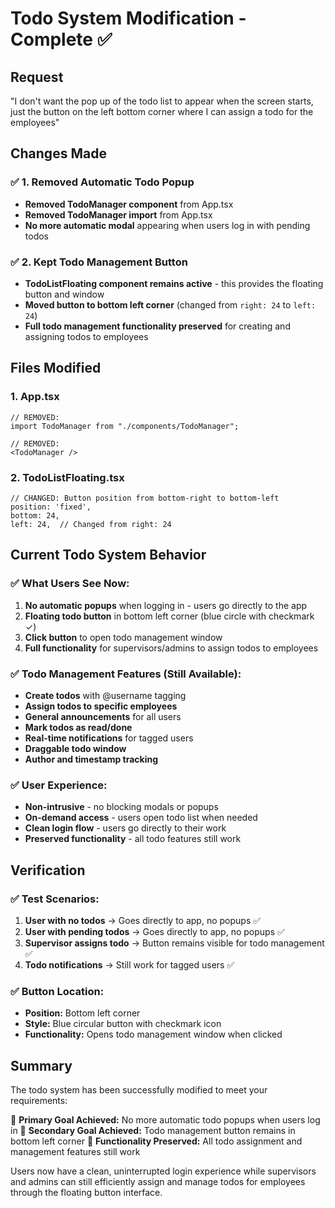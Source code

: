 # Todo System Modification - Complete ✅

## Request
"I don't want the pop up of the todo list to appear when the screen starts, just the button on the left bottom corner where I can assign a todo for the employees"

## Changes Made

### ✅ **1. Removed Automatic Todo Popup**
- **Removed TodoManager component** from App.tsx
- **Removed TodoManager import** from App.tsx
- **No more automatic modal** appearing when users log in with pending todos

### ✅ **2. Kept Todo Management Button**
- **TodoListFloating component remains active** - this provides the floating button and window
- **Moved button to bottom left corner** (changed from `right: 24` to `left: 24`)
- **Full todo management functionality preserved** for creating and assigning todos to employees

## Files Modified

### 1. **App.tsx**
```tsx
// REMOVED:
import TodoManager from "./components/TodoManager";

// REMOVED:
<TodoManager />
```

### 2. **TodoListFloating.tsx** 
```tsx
// CHANGED: Button position from bottom-right to bottom-left
position: 'fixed',
bottom: 24,
left: 24,  // Changed from right: 24
```

## Current Todo System Behavior

### ✅ **What Users See Now:**
1. **No automatic popups** when logging in - users go directly to the app
2. **Floating todo button** in bottom left corner (blue circle with checkmark ✓)
3. **Click button** to open todo management window
4. **Full functionality** for supervisors/admins to assign todos to employees

### ✅ **Todo Management Features (Still Available):**
- **Create todos** with @username tagging
- **Assign todos to specific employees**
- **General announcements** for all users
- **Mark todos as read/done**
- **Real-time notifications** for tagged users
- **Draggable todo window**
- **Author and timestamp tracking**

### ✅ **User Experience:**
- **Non-intrusive** - no blocking modals or popups
- **On-demand access** - users open todo list when needed
- **Clean login flow** - users go directly to their work
- **Preserved functionality** - all todo features still work

## Verification

### ✅ **Test Scenarios:**
1. **User with no todos** → Goes directly to app, no popups ✅
2. **User with pending todos** → Goes directly to app, no popups ✅  
3. **Supervisor assigns todo** → Button remains visible for todo management ✅
4. **Todo notifications** → Still work for tagged users ✅

### ✅ **Button Location:**
- **Position:** Bottom left corner
- **Style:** Blue circular button with checkmark icon
- **Functionality:** Opens todo management window when clicked

## Summary

The todo system has been successfully modified to meet your requirements:

🎯 **Primary Goal Achieved:** No more automatic todo popups when users log in
🎯 **Secondary Goal Achieved:** Todo management button remains in bottom left corner
🎯 **Functionality Preserved:** All todo assignment and management features still work

Users now have a clean, uninterrupted login experience while supervisors and admins can still efficiently assign and manage todos for employees through the floating button interface.
